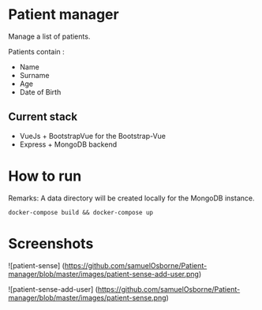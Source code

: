 # Patient manager

Manage a list of patients.

Patients contain :

- Name
- Surname
- Age
- Date of Birth

## Current stack

- VueJs + BootstrapVue for the Bootstrap-Vue
- Express + MongoDB backend

# How to run
 Remarks:
     A data directory will be created locally for the MongoDB instance.

    docker-compose build && docker-compose up
    
 # Screenshots
 
 ![patient-sense] (https://github.com/samuelOsborne/Patient-manager/blob/master/images/patient-sense-add-user.png)
 
 ![patient-sense-add-user] (https://github.com/samuelOsborne/Patient-manager/blob/master/images/patient-sense.png)